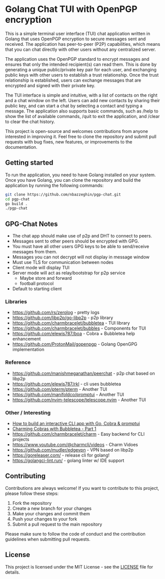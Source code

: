# Golang Chat TUI with OpenPGP encryption

This is a simple terminal user interface (TUI) chat application written in 
Golang that uses OpenPGP encryption to secure messages sent and received. The 
application has peer-to-peer (P2P) capabilities, which means that you can 
chat directly with other users without any centralized server.

The application uses the OpenPGP standard to encrypt messages and ensures that 
only the intended recipient(s) can read them. This is done by generating a 
unique public/private key pair for each user, and exchanging public keys with 
other users to establish a trust relationship. Once the trust relationship is 
established, users can exchange messages that are encrypted and signed with 
their private key.

The TUI interface is simple and intuitive, with a list of contacts on the right 
and a chat window on the left. Users can add new contacts by sharing their 
public key, and can start a chat by selecting a contact and typing a message. The 
application also supports basic commands, such as /help to show the list of available 
commands, /quit to exit the application, and /clear to clear the chat history.

This project is open-source and welcomes contributions from anyone interested in 
improving it. Feel free to clone the repository and submit pull requests with bug 
fixes, new features, or improvements to the documentation.

## Getting started

To run the application, you need to have Golang installed on your system. Once you have 
Golang, you can clone the repository and build the application by running the following 
commands:

```bash
git clone https://github.com/nbazzeghin/pgp-chat.git
cd pgp-chat
go build .
./pgp-chat
```

## GPG-Chat Notes
- The chat app should make use of p2p and DHT to connect to peers.
- Messages sent to other peers should be encrypted with GPG.
- You must have all other users GPG keys to be able to send/receive messages from them.
- Messages you can not decrypt will not display in message window
- Must use TLS for communication between nodes
- Client mode will display TUI
- Server mode will act as relay/bootstrap for p2p service
  - Maybe store and forward
  - football protocol
- Default to starting client

### Libraries 
- https://github.com/rs/zerolog - pretty logs
- https://github.com/libp2p/go-libp2p - p2p library
- https://github.com/charmbracelet/bubbletea - TUI library
- https://github.com/charmbracelet/bubbles - Components for TUI
- https://github.com/elewis787/boa - Cobra + Bubbletea help enhancement
- https://github.com/ProtonMail/gopenpgp - Golang OpenGPG implementation

### Reference
- https://github.com/manishmeganathan/peerchat - p2p chat based on libp2p
- https://github.com/elewis787/rkl - cli uses bubbletea
- https://github.com/pterm/pterm - Another TUI
- https://github.com/manifoldco/promptui - Another TUI
- https://github.com/nvim-telescope/telescope.nvim - Another TUI


### Other / Interesting
-  [How to build an interactive CLI app with Go, Cobra & promptui](https://dev.to/divrhino/building-an-interactive-cli-app-with-go-cobra-promptui-346n)
- [Charming Cobras with Bubbletea - Part 1](https://elewis.dev/charming-cobras-with-bubbletea-part-1)
- https://github.com/charmbracelet/charm - Easy backend for CLI projects
- https://www.youtube.com/@charmcli/videos - Charm Vidoes
- https://github.com/mudler/edgevpn - VPN based on libp2p
- https://goreleaser.com/ - release cli for golang!
- https://golangci-lint.run/ - golang linter w/ IDE support

## Contributing
Contributions are always welcome! If you want to contribute to this project, 
please follow these steps:

1. Fork the repository
2. Create a new branch for your changes
3. Make your changes and commit them
4. Push your changes to your fork
5. Submit a pull request to the main repository

Please make sure to follow the code of conduct and the contribution guidelines when submitting pull requests.

## License
This project is licensed under the MIT License - see the [LICENSE]() file for details.